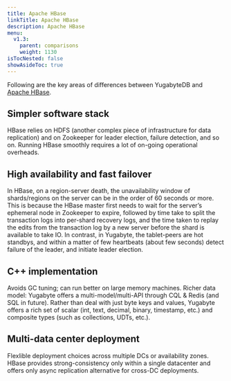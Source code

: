 ```yaml
---
title: Apache HBase
linkTitle: Apache HBase
description: Apache HBase
menu:
  v1.3:
    parent: comparisons
    weight: 1130
isTocNested: false
showAsideToc: true
---
```


Following are the key areas of differences between YugabyteDB and [Apache HBase](http://hbase.apache.org/).

## Simpler software stack

HBase relies on HDFS (another complex piece of infrastructure for data replication) and on Zookeeper for leader election, failure detection, and so on. Running HBase smoothly requires a lot of on-going operational overheads.

## High availability and fast failover

In HBase, on a region-server death, the unavailability window of shards/regions
on the server can be in the order of 60 seconds or more. This is because the HBase master first
needs to wait for the server’s ephemeral node in Zookeeper to expire, followed by time take to split
the transaction logs into per-shard recovery logs, and the time taken to replay the edits from the
transaction log by a new server before the shard is available to take IO. In contrast, in Yugabyte,
the tablet-peers are hot standbys, and within a matter of few heartbeats (about few seconds) detect
failure of the leader, and initiate leader election.

## C++ implementation

Avoids GC tuning; can run better on large memory machines.
Richer data model: Yugabyte offers a multi-model/multi-API through CQL & Redis (and SQL in future).
Rather than deal with just byte keys and values, Yugabyte offers a rich set of scalar (int, text,
decimal, binary, timestamp, etc.) and composite types (such as collections, UDTs, etc.).

## Multi-data center deployment

Flexlible deployment choices across multiple DCs or availability zones. HBase provides
strong-consistency only within a single datacenter and offers only async replication alternative for
cross-DC deployments.

